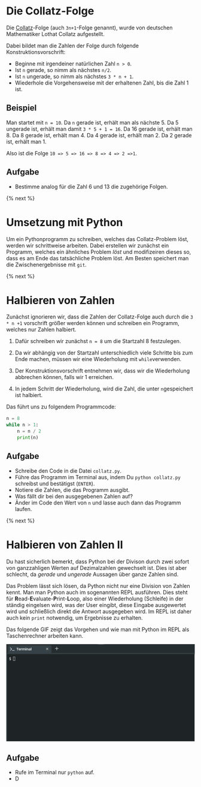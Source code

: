 # Die Collatz-Folge

Die [Collatz](https://de.wikipedia.org/wiki/Collatz-Problem)-Folge (auch `3n+1`-Folge genannt), wurde von deutschen Mathematiker Lothat Collatz aufgestellt.

Dabei bildet man die Zahlen der Folge durch folgende Konstruktionsvorschrift:

- Beginne mit irgendeiner natürlichen Zahl `n > 0`.
- Ist `n` gerade, so nimm als nächstes `n/2`.
- Ist `n` ungerade, so nimm als nächstes `3 * n + 1`.
- Wiederhole die Vorgehensweise mit der erhaltenen Zahl, bis die Zahl 1 ist.

## Beispiel

Man startet mit `n = 10`. Da `n` gerade ist, erhält man als nächste 5.
Da 5 ungerade ist, erhält man damit `3 * 5 + 1 = 16`.
Da 16 gerade ist, erhält man 8.
Da 8 gerade ist, erhält man 4.
Da 4 gerade ist, erhält man 2.
Da 2 gerade ist, erhält man 1.

Also ist die Folge
`10 => 5 => 16 => 8 => 4 => 2 =>1`.

## Aufgabe

- Bestimme analog für die Zahl 6 und 13 die zugehörige Folgen.

{% next %}
# Umsetzung mit Python

Um ein Pythonprogramm zu schreiben, welches das Collatz-Problem löst, werden wir schrittweise arbeiten. Dabei erstellen wir zunächst ein Programm, welches ein ähnliches Problem *löst* und modifizeiren dieses so, dass es am Ende das tatsächliche Problem löst. Am Besten speichert man die Zwischenergebnisse mit `git`.

{% next %}
# Halbieren von Zahlen

Zunächst ignorieren wir, dass die Zahlen der Collatz-Folge auch durch die `3 * n +1` vorschrift größer werden können und schreiben ein Programm, welches nur Zahlen halbiert.

1. Dafür schreiben wir zunächst `n = 8` um die Startzahl 8 festzulegen.

1. Da wir abhängig von der Startzahl unterschiedlich viele Schritte bis zum Ende machen, müssen wir eine Wiederholung mit `while`verwenden.

1. Der Konstruktionsvorschrift entnehmen wir, dass wir die Wiederholung abbrechen können, falls wir 1 erreichen.

1. In jedem Schritt der Wiederholung, wird die Zahl, die unter `n`gespeichert ist halbiert.


Das führt uns zu folgendem Programmcode:

```python
n = 8
while n > 1:
    n = n / 2
    print(n)
```

## Aufgabe

- Schreibe den Code in die Datei `collatz.py`.
- Führe das Programm im Terminal aus, indem Du `python collatz.py` schreibst und bestätigst (`ENTER`).
- Notiere die Zahlen, die das Programm ausgibt.
- Was fällt dir bei den ausgegebenen Zahlen auf?
- Änder im Code den Wert von `n` und lasse auch dann das Programm laufen.

{% next %}
# Halbieren von Zahlen II

Du hast sicherlich bemerkt, dass Python bei der Divison durch zwei sofort von ganzzahligen Werten auf Dezimalzahlen gewechselt ist. Dies ist aber schlecht, da *gerade* und *ungerade* Aussagen über ganze Zahlen sind.

Das Problem lässt sich lösen, da Python nicht nur eine Division von Zahlen kennt.
Man man Python auch im sogenannten REPL ausführen. Dies steht für **R**ead-**E**valuate-**P**rint-**L**oop, also einer Wiederholung (Schleife) in der ständig eingelsen wird, was der User eingibt, diese Eingabe ausgewertet wird und schließlich direkt die Antwort ausgegeben wird. Im REPL ist daher auch kein `print` notwendig, um Ergebnisse zu erhalten.

Das folgende GIF zeigt das Vorgehen und wie man mit Python im REPL als Taschenrechner arbeiten kann.

![REPL](repl.gif)

## Aufgabe

- Rufe im Terminal nur `python` auf.
- D